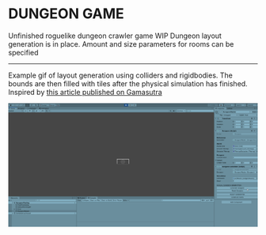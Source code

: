 # **DUNGEON GAME** 

Unfinished roguelike dungeon crawler game
WIP Dungeon layout generation is in place. Amount and size parameters for rooms can be specified

***

Example gif of layout generation using colliders and rigidbodies. The bounds are then filled with tiles after the physical simulation has finished.
Inspired by [this article published on Gamasutra](https://www.gamasutra.com/blogs/AAdonaac/20150903/252889/Procedural_Dungeon_Generation_Algorithm.php)

![WIP Dungeon layout generation](demo/dungeon_gen_demo.gif)
